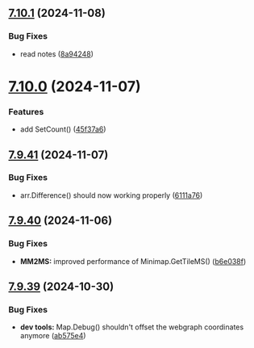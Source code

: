 ## [7.10.1](https://github.com/Torwent/SRL-T/compare/v7.10.0...v7.10.1) (2024-11-08)


### Bug Fixes

* read notes ([8a94248](https://github.com/Torwent/SRL-T/commit/8a94248a340c1f3726b515e2ae2bd7b78f9c06bb))



# [7.10.0](https://github.com/Torwent/SRL-T/compare/v7.9.41...v7.10.0) (2024-11-07)


### Features

* add SetCount() ([45f37a6](https://github.com/Torwent/SRL-T/commit/45f37a65ae09ea44af87cbad9e4c1585e0c11bac))



## [7.9.41](https://github.com/Torwent/SRL-T/compare/v7.9.40...v7.9.41) (2024-11-07)


### Bug Fixes

* arr.Difference() should now working properly ([6111a76](https://github.com/Torwent/SRL-T/commit/6111a7614c87c06c078c491af69c2511f66c6606))



## [7.9.40](https://github.com/Torwent/SRL-T/compare/v7.9.39...v7.9.40) (2024-11-06)


### Bug Fixes

* **MM2MS:** improved performance of Minimap.GetTileMS() ([b6e038f](https://github.com/Torwent/SRL-T/commit/b6e038f4a72eea7a7588bd8dd422ad7f2a94367c))



## [7.9.39](https://github.com/Torwent/SRL-T/compare/v7.9.38...v7.9.39) (2024-10-30)


### Bug Fixes

* **dev tools:** Map.Debug() shouldn't offset the webgraph coordinates anymore ([ab575e4](https://github.com/Torwent/SRL-T/commit/ab575e4330a74e7715d39a787d05d42dd4b5d819))



